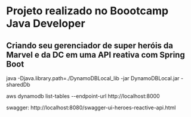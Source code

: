 # Projeto realizado no Boootcamp Java Developer 

##  Criando seu gerenciador de super heróis da Marvel e da DC em uma API reativa com Spring Boot



 java -Djava.library.path=./DynamoDBLocal_lib -jar DynamoDBLocal.jar -sharedDb
 
 aws dynamodb list-tables --endpoint-url http://localhost:8000


swagger: http://localhost:8080/swagger-ui-heroes-reactive-api.html
